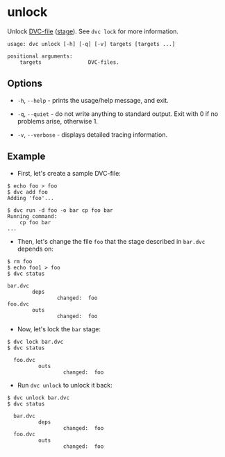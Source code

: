 # unlock

Unlock [DVC-file](/doc/user-guide/dvc-file-format)
([stage](/doc/commands-reference/run)). See `dvc lock` for more information.

```usage
usage: dvc unlock [-h] [-q] [-v] targets [targets ...]

positional arguments:
    targets               DVC-files.
```

## Options

- `-h`, `--help` - prints the usage/help message, and exit.

- `-q`, `--quiet` - do not write anything to standard output. Exit with 0 if no
  problems arise, otherwise 1.

- `-v`, `--verbose` - displays detailed tracing information.

## Example

- First, let's create a sample DVC-file:

```dvc
$ echo foo > foo
$ dvc add foo
Adding 'foo'...

$ dvc run -d foo -o bar cp foo bar
Running command:
	cp foo bar
...
```

- Then, let's change the file `foo` that the stage described in `bar.dvc`
  depends on:

```dvc
$ rm foo
$ echo foo1 > foo
$ dvc status

bar.dvc
        deps
                changed:  foo
foo.dvc
        outs
                changed:  foo
```

- Now, let's lock the `bar` stage:

```dvc
$ dvc lock bar.dvc
$ dvc status

  foo.dvc
          outs
                  changed:  foo
```

- Run `dvc unlock` to unlock it back:

```dvc
$ dvc unlock bar.dvc
$ dvc status

  bar.dvc
          deps
                  changed:  foo
  foo.dvc
          outs
                  changed:  foo
```
